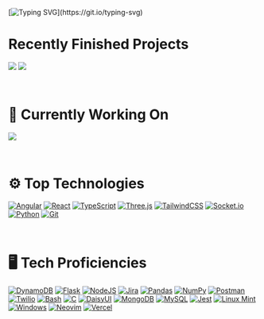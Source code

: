[![Typing SVG](https://readme-typing-svg.demolab.com?font=Lato&weight=600&size=28&pause=250&color=F78888&repeat=true&width=436&lines=Hi%2C+I'm+Brendan!;Welcome+to+my+profile!)](https://git.io/typing-svg)

<!-- [![](https://img.shields.io/badge/%F0%9F%93%84%20Resume-gray?style=for-the-badge)]()] -->


Recently Finished Projects
==========================
[![](https://img.shields.io/badge/Article%20Site-black?style=for-the-badge)](https://angular-manual-template.vercel.app/)
[![](https://img.shields.io/badge/Valentines-pink?style=for-the-badge)](https://valentine-site-pink.vercel.app/)

<br />

🌱 Currently Working On
=======================
![](https://img.shields.io/badge/Personal%20Site-lightblue?style=for-the-badge)

<br />

⚙️ Top Technologies
===================
[![Angular](https://img.shields.io/badge/Angular-%23DD0031.svg?style=for-the-badge&logo=angular&logoColor=white)](#)
[![React](https://img.shields.io/badge/React-20232A?style=for-the-badge&logo=react&logoColor=61DAFB)](#)
[![TypeScript](https://img.shields.io/badge/TypeScript-3178C6?style=for-the-badge&logo=typescript&logoColor=fff)](#)
[![Three.js](https://img.shields.io/badge/Three.js-000?style=for-the-badge&logo=threedotjs&logoColor=fff)](#)
[![TailwindCSS](https://img.shields.io/badge/Tailwind%20CSS-%2338B2AC.svg?style=for-the-badge&logo=tailwind-css&logoColor=white)](#)
[![Socket.io](https://img.shields.io/badge/Socket.io-010101?&style=for-the-badge&logo=Socket.io&logoColor=white)](#)
[![Python](https://img.shields.io/badge/Python-3776AB?style=for-the-badge&logo=python&logoColor=fff)](#)
[![Git](https://img.shields.io/badge/Git-F05032?style=for-the-badge&logo=git&logoColor=fff)](#)

<br />

🖥️ Tech Proficiencies
=====================
[![DynamoDB](https://img.shields.io/badge/DynamoDB-4053D6?style=for-the-badge&logo=amazondynamodb&logoColor=fff)](#)
[![Flask](https://img.shields.io/badge/Flask-000000?style=for-the-badge&logo=flask&logoColor=white)](#)
[![NodeJS](https://img.shields.io/badge/Node.js-6DA55F?style=for-the-badge&logo=node.js&logoColor=white)](#)
[![Jira](https://img.shields.io/badge/Jira-0052CC?style=for-the-badge&logo=jira&logoColor=fff)](#)
[![Pandas](https://img.shields.io/badge/Pandas-150458?style=for-the-badge&logo=pandas&logoColor=fff)](#)
[![NumPy](https://img.shields.io/badge/NumPy-4DABCF?style=for-the-badge&logo=numpy&logoColor=fff)](#)
[![Postman](https://img.shields.io/badge/Postman-FF6C37?style=for-the-badge&logo=Postman&logoColor=white)](#)
[![Twilio](https://img.shields.io/badge/Twilio-F22F46?style=for-the-badge&logo=Twilio&logoColor=white)](#)
[![Bash](https://img.shields.io/badge/Shell_Script-121011?style=for-the-badge&logo=gnu-bash&logoColor=white)](#)
[![C](https://img.shields.io/badge/C-00599C?style=for-the-badge&logo=c&logoColor=white)](#)
[![DaisyUI](https://img.shields.io/badge/DaisyUI-5A0EF8?style=for-the-badge&logo=daisyui&logoColor=fff)](#)
[![MongoDB](https://img.shields.io/badge/MongoDB-%234ea94b.svg?style=for-the-badge&logo=mongodb&logoColor=white)](#)
[![MySQL](https://img.shields.io/badge/MySQL-4479A1?style=for-the-badge&logo=mysql&logoColor=fff)](#)
[![Jest](https://img.shields.io/badge/Jest-C21325?style=for-the-badge&logo=jest&logoColor=fff)](#)
[![Linux Mint](https://img.shields.io/badge/Linux%20Mint-87CF3E?style=for-the-badge&logo=linuxmint&logoColor=fff)](#)
[![Windows](https://custom-icon-badges.demolab.com/badge/Windows-0078D6?style=for-the-badge&logo=windows11&logoColor=white)](#)
[![Neovim](https://img.shields.io/badge/Neovim-57A143?style=for-the-badge&logo=neovim&logoColor=fff)](#)
[![Vercel](https://img.shields.io/badge/Vercel-%23000000.svg?style=for-the-badge&logo=vercel&logoColor=white)](#)
